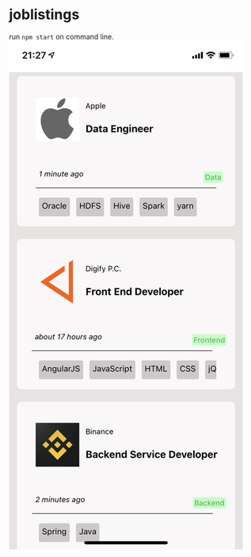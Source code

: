 # joblistings
run `npm start` on command line.
![Image of App](https://github.com/rachelljt/joblistings/blob/main/data/IMG_9529.PNG?raw=true)